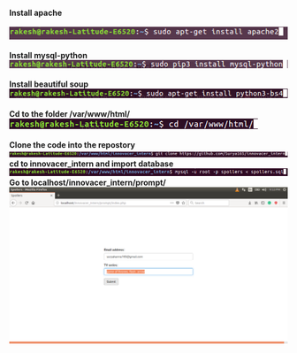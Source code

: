 **Install apache**\
\
![](images/install_apache.png)\
\
**Install mysql-python**\
![](images/install_mysql_python.png)\
\
**Install beautiful soup**\
![](images/install_beautiful_soup.png)\
\
**Cd to the folder /var/www/html/**\
![](images/cd_var.png)\
\
**Clone the code into the repostory**\
![](images/clone_code.png)\
**cd to innovacer_intern and import database**\
![](images/import_database.png)\
**Go to localhost/innovacer_intern/prompt/**\
![](images/prompt.png)
